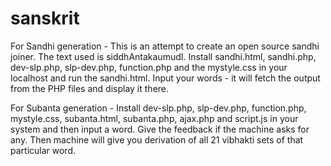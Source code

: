 sanskrit
========
For Sandhi generation -
This is an attempt to create an open source sandhi joiner.
The text used is siddhAntakaumudI.
Install sandhi.html, sandhi.php, dev-slp.php, slp-dev.php, function.php and the mystyle.css in your localhost and run the sandhi.html.
Input your words - it will fetch the output from the PHP files and display it there.

For Subanta generation -
Install dev-slp.php, slp-dev.php, function.php, mystyle.css, subanta.html, subanta.php, ajax.php and script.js in your system and then input a word. Give the feedback if the machine asks for any. Then machine will give you derivation of all 21 vibhakti sets of that particular word.  
